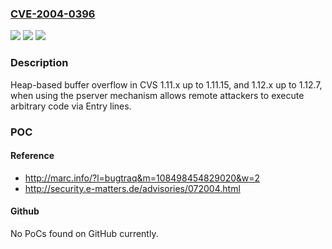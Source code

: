 ### [CVE-2004-0396](https://cve.mitre.org/cgi-bin/cvename.cgi?name=CVE-2004-0396)
![](https://img.shields.io/static/v1?label=Product&message=n%2Fa&color=blue)
![](https://img.shields.io/static/v1?label=Version&message=n%2Fa&color=blue)
![](https://img.shields.io/static/v1?label=Vulnerability&message=n%2Fa&color=brighgreen)

### Description

Heap-based buffer overflow in CVS 1.11.x up to 1.11.15, and 1.12.x up to 1.12.7, when using the pserver mechanism allows remote attackers to execute arbitrary code via Entry lines.

### POC

#### Reference
- http://marc.info/?l=bugtraq&m=108498454829020&w=2
- http://security.e-matters.de/advisories/072004.html

#### Github
No PoCs found on GitHub currently.

